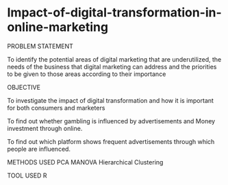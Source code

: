# Impact-of-digital-transformation-in-online-marketing

PROBLEM STATEMENT

To identify the potential areas of digital marketing that are underutilized, the needs of the business that digital marketing can address and the priorities to be given 
to those areas according to their importance


OBJECTIVE

 To investigate the impact of digital transformation and how it is important for both consumers and marketers

 To find out whether gambling is influenced by advertisements and Money investment through online.

 To find out which platform shows frequent advertisements through which people are influenced.


METHODS USED
    PCA 
    MANOVA
    Hierarchical Clustering
    
    
TOOL USED
    R 


